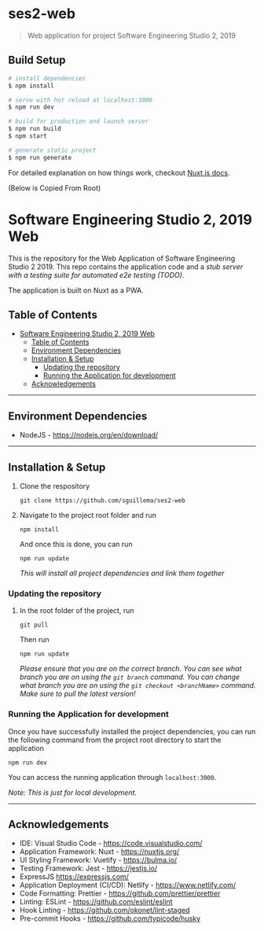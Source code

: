 # ses2-web

> Web application for project Software Engineering Studio 2, 2019

## Build Setup

``` bash
# install dependencies
$ npm install

# serve with hot reload at localhost:3000
$ npm run dev

# build for production and launch server
$ npm run build
$ npm start

# generate static project
$ npm run generate
```

For detailed explanation on how things work, checkout [Nuxt.js docs](https://nuxtjs.org).




(Below is Copied From Root)



# Software Engineering Studio 2, 2019 Web


This is the repository for the Web Application of Software Engineering Studio 2 2019. This repo contains the application code and a _stub server with a testing suite for automated e2e testing (TODO)_.

The application is built on Nuxt as a PWA.

## Table of Contents

- [Software Engineering Studio 2, 2019 Web](#software-engineering-studio-2-2019-web)
  - [Table of Contents](#table-of-contents)
  - [Environment Dependencies](#environment-dependencies)
  - [Installation & Setup](#installation--setup)
    - [Updating the repository](#updating-the-repository)
    - [Running the Application for development](#running-the-application-for-development)
  - [Acknowledgements](#acknowledgements)

---

## Environment Dependencies

- NodeJS - <https://nodejs.org/en/download/>

---

## Installation & Setup

1. Clone the respository

   ```
   git clone https://github.com/sguillema/ses2-web
   ```

2. Navigate to the project root folder and run
   ```
   npm install
   ```
   And once this is done, you can run
   ```
   npm run update
   ```
   _This will install all project dependencies and link them together_

### Updating the repository

1. In the root folder of the project, run
   ```
   git pull
   ```
   Then run
   ```
   npm run update
   ```
   _Please ensure that you are on the correct branch. You can see what branch you are on using the `git branch` command. You can change what branch you are on using the `git checkout <branchName>` command. Make sure to pull the latest version!_

### Running the Application for development

Once you have successfully installed the project dependencies, you can run the following command from the project root directory to start the application

```
npm run dev
```

You can access the running application through `localhost:3000`.

_Note: This is just for local development._

---

## Acknowledgements

- IDE: Visual Studio Code - <https://code.visualstudio.com/>
- Application Framework: Nuxt - <https://nuxtjs.org/>
- UI Styling Framework: Vuetify - <https://bulma.io/>
- Testing Framework: Jest - <https://jestjs.io/>
- ExpressJS <https://expressjs.com/>
- Application Deployment (CI/CD): Netlify - <https://www.netlify.com/>
- Code Formatting: Prettier - <https://github.com/prettier/prettier>
- Linting: ESLint - <https://github.com/eslint/eslint>
- Hook Linting - <https://github.com/okonet/lint-staged>
- Pre-commit Hooks - <https://github.com/typicode/husky>
